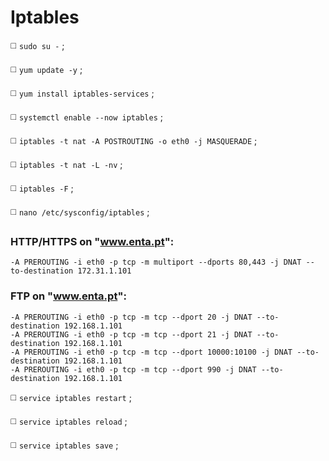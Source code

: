 # Iptables

◻️ `sudo su -` ;

◻️ `yum update -y` ;

◻️ `yum install iptables-services` ; 

◻️ `systemctl enable --now iptables` ;

◻️ `iptables -t nat -A POSTROUTING -o eth0 -j MASQUERADE` ;

◻️ `iptables -t nat -L -nv` ;

◻️ `iptables -F` ;

◻️ `nano /etc/sysconfig/iptables` ;

### HTTP/HTTPS on "www.enta.pt":
```
-A PREROUTING -i eth0 -p tcp -m multiport --dports 80,443 -j DNAT --to-destination 172.31.1.101
```
### FTP on "www.enta.pt":
```
-A PREROUTING -i eth0 -p tcp -m tcp --dport 20 -j DNAT --to-destination 192.168.1.101
-A PREROUTING -i eth0 -p tcp -m tcp --dport 21 -j DNAT --to-destination 192.168.1.101
-A PREROUTING -i eth0 -p tcp -m tcp --dport 10000:10100 -j DNAT --to-destination 192.168.1.101
-A PREROUTING -i eth0 -p tcp -m tcp --dport 990 -j DNAT --to-destination 192.168.1.101
```

◻️ `service iptables restart` ;

◻️ `service iptables reload` ;

◻️ `service iptables save` ;
